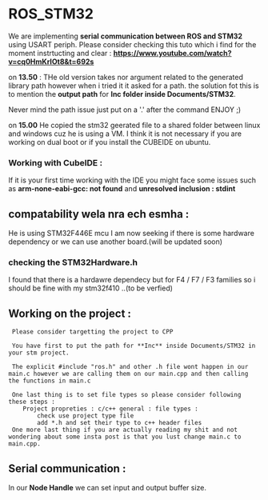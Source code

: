 # ROS_STM32

We are implementing **serial communication between ROS and STM32** using USART periph.
Please consider checking this tuto which i find for the moment instrtucting and clear : 
**https://www.youtube.com/watch?v=cq0HmKrIOt8&t=692s**


on **13.50** : THe old version takes nor argument related to the generated library path however when i tried it it asked for a path.
 the solution fot this is to mention the **output path** for **Inc folder inside Documents/STM32**. 
 
 Never mind the path issue just put on a '.' after the command ENJOY ;)
 
 on **15.00** He copied the stm32 geerated file to a shared folder between linux and windows cuz he is using a VM.
 I think it is not necessary if you are working on dual boot or if you install the CUBEIDE on ubuntu.

### Working with CubeIDE :
  If it is your first time working with the IDE you might face some issues such as **arm-none-eabi-gcc: not found** and **unresolved inclusion : stdint**

## compatability wela nra ech esmha : 
He is using STM32F446E mcu I am now seeking if there is some hardware dependency or we can use another board.(will be updated soon)

### checking the **STM32Hardware.h** 
I found that there is a hardawre dependecy but for F4 / F7 / F3 families so i should be fine with my stm32f410 ..(to be verfied)

## Working on the project : 
     Please consider targetting the project to CPP
     
     You have first to put the path for **Inc** inside Documents/STM32 in your stm project.
    
     The explicit #include "ros.h" and other .h file wont happen in our main.c however we are calling them on our main.cpp and then calling the functions in main.c
     
     One last thing is to set file types so please consider following these steps :
        Project propreties : c/c++ general : file types :
            check use project type file
            add *.h and set their type to c++ header files
     One more last thing if you are actually reading my shit and not wondering about some insta post is that you lust change main.c to main.cpp.
     
## Serial communication :
  In our **Node Handle** we can set input and output buffer size.
